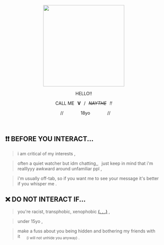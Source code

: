 <div><p align="center"> <img width="260" src="https://i.imgur.com/UDT6u9t.png" ></p>
</div>

<p align="center">
	HELLO!!		

<p align="center">
CALL ME⠀<b>V</b>⠀/⠀<i><s>NAYTHE</s></i>⠀<i>!!</i>
<p align="center">⠀//⠀⠀⠀⠀⠀ 18yo⠀⠀⠀⠀⠀ //

⠀


## ❗❗ BEFORE YOU INTERACT...

> i am critical of my interests ,

> often a quiet watcher but idm chatting,,⠀just keep in mind that i'm realllyyy awkward around unfamiliar ppl ,


> i'm usually off-tab, so if you want me to see your message it's better if you whisper me .

## ❌  DO NOT INTERACT IF... 

>you're racist, transphobic, xenophobic [(. . .)](https://dni-criteria.carrd.co)    ,

> under 15yo ,


> make a fuss about you being hidden and bothering my friends with it⠀⠀<sub>(i will not unhide you anyway) .</sub> 


⠀



 
